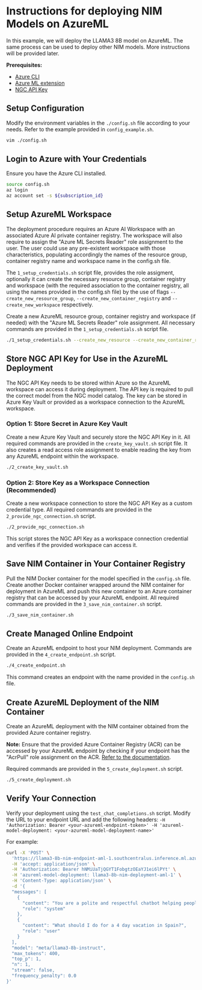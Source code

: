# Instructions for deploying NIM Models on AzureML

In this example, we will deploy the LLAMA3 8B model on AzureML. The same process can be used to deploy other NIM models. More instructions will be provided later.

**Prerequisites:**
- [Azure CLI](https://learn.microsoft.com/en-us/cli/azure/install-azure-cli)
- [Azure ML extension](https://learn.microsoft.com/en-us/azure/machine-learning/how-to-configure-cli?view=azureml-api-2&tabs=public)
- [NGC API Key](https://catalog.ngc.nvidia.com/)

## Setup Configuration

Modify the environment variables in the `./config.sh` file according to your needs. Refer to the example provided in `config_example.sh`.

```bash
vim ./config.sh
```

## Login to Azure with Your Credentials

Ensure you have the Azure CLI installed.

```bash
source config.sh
az login
az account set -s ${subscription_id}
```

## Setup AzureML Workspace

The deployment procedure requires an Azure AI Workspace with an associated Azure AI private container registry. The workspace will also require to assign the "Azure ML Secrets Reader" role assignment to the user. The user could use any pre-existent workspace with those characteristics, populating accordingly the names of the resource group, container registry name and workspace name in the config.sh file. 

The `1_setup_credentials.sh` script file, provides the role assigment, optionally it can create the necessary resource group, container registry and workspace (with the required association to the container registry, all using the names provided in the config.sh file) by the use of flags `--create_new_resource_group`, `--create_new_container_registry` and `--create_new_workspace` respectively. 

Create a new AzureML resource group, container registry and workspace (if needed) with the "Azure ML Secrets Reader" role assignment. All necessary commands are provided in the `1_setup_credentials.sh` script file.

```bash
./1_setup_credentials.sh --create_new_resource --create_new_container_registry --create_new_workspace
```

## Store NGC API Key for Use in the AzureML Deployment

The NGC API Key needs to be stored within Azure so the AzureML workspace can access it during deployment. The API key is required to pull the correct model from the NGC model catalog. The key can be stored in Azure Key Vault or provided as a workspace connection to the AzureML workspace.

### Option 1: Store Secret in Azure Key Vault

Create a new Azure Key Vault and securely store the NGC API Key in it. All required commands are provided in the `create_key_vault.sh` script file. It also creates a read access role assignment to enable reading the key from any AzureML endpoint within the workspace.

```bash
./2_create_key_vault.sh
```

### Option 2: Store Key as a Workspace Connection (Recommended)

Create a new workspace connection to store the NGC API Key as a custom credential type. All required commands are provided in the `2_provide_ngc_connection.sh` script.

```bash
./2_provide_ngc_connection.sh
```

This script stores the NGC API Key as a workspace connection credential and verifies if the provided workspace can access it.

## Save NIM Container in Your Container Registry

Pull the NIM Docker container for the model specified in the `config.sh` file. Create another Docker container wrapped around the NIM container for deployment in AzureML and push this new container to an Azure container registry that can be accessed by your AzureML endpoint. All required commands are provided in the `3_save_nim_container.sh` script.

```bash
./3_save_nim_container.sh
```

## Create Managed Online Endpoint

Create an AzureML endpoint to host your NIM deployment. Commands are provided in the `4_create_endpoint.sh` script.

```bash
./4_create_endpoint.sh
```

This command creates an endpoint with the name provided in the `config.sh` file.

## Create AzureML Deployment of the NIM Container

Create an AzureML deployment with the NIM container obtained from the provided Azure container registry. 

**Note:** Ensure that the provided Azure Container Registry (ACR) can be accessed by your AzureML endpoint by checking if your endpoint has the "AcrPull" role assignment on the ACR. [Refer to the documentation](https://learn.microsoft.com/en-us/azure/container-registry/container-registry-roles?tabs=azure-cli).

Required commands are provided in the `5_create_deployment.sh` script.

```bash
./5_create_deployment.sh
```

## Verify Your Connection

Verify your deployment using the `test_chat_completions.sh` script. Modify the URL to your endpoint URL and add the following headers:
`-H 'Authorization: Bearer <your-azureml-endpoint-token>' -H 'azureml-model-deployment: <your-azureml-model-deployment-name>'`

For example:

```bash
curl -X 'POST' \
  'https://llama3-8b-nim-endpoint-aml-1.southcentralus.inference.ml.azure.com/v1/chat/completions' \
  -H 'accept: application/json' \
  -H 'Authorization: Bearer hNMiUaTjQGYT1FobgtzOEaYJ1ei6lPYt' \
  -H 'azureml-model-deployment: llama3-8b-nim-deployment-aml-1' \
  -H 'Content-Type: application/json' \
  -d '{
  "messages": [
    {
      "content": "You are a polite and respectful chatbot helping people plan a vacation.",
      "role": "system"
    },
    {
      "content": "What should I do for a 4 day vacation in Spain?",
      "role": "user"
    }
  ],
  "model": "meta/llama3-8b-instruct",
  "max_tokens": 400,
  "top_p": 1,
  "n": 1,
  "stream": false,
  "frequency_penalty": 0.0
}'
```

